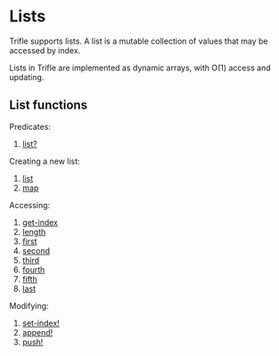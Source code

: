 # Lists

Trifle supports lists. A list is a mutable collection of values that may be
accessed by index.

Lists in Trifle are implemented as dynamic arrays, with O(1) access
and updating.

## List functions

Predicates:

1. [list?](Lists-ListPredicate.md)

Creating a new list:

1. [list](Lists-List.md)
2. [map](Sequences-Map.md)

Accessing:

1. [get-index](Sequences-GetIndex.md)
2. [length](Sequences-Length.md)
3. [first](Sequence-First.md)
4. [second](Sequences-Second.md)
5. [third](Sequences-Third.md)
6. [fourth](Sequences-Fourth.md)
7. [fifth](Sequences-Fifth.md)
8. [last](Sequences-Last.md)

Modifying:

1. [set-index!](Sequences-SetIndex.md)
2. [append!](Sequences-Append.md)
3. [push!](Lists-Push.md)
